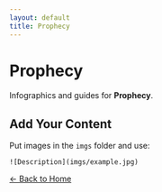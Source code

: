 ```yaml
---
layout: default
title: Prophecy
---
```


<div class="container">
<h1>Prophecy</h1>
<p>Infographics and guides for <strong>Prophecy</strong>.</p>
</div>

## Add Your Content

Put images in the `imgs` folder and use:

`![Description](imgs/example.jpg)`

[← Back to Home](../../Home.html)
